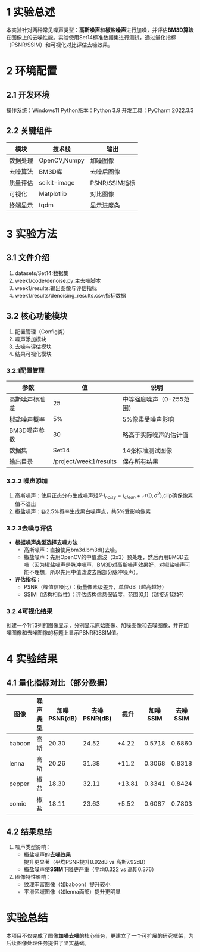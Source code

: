 # 1 实验总述

本实验针对两种常见噪声类型：**高斯噪声**和**椒盐噪声**进行加噪，并评估**BM3D算法**在图像上的去噪性能。实验使用Set14标准数据集进行测试，通过量化指标（PSNR/SSIM）和可视化对比评估去噪效果。

# 2 环境配置

## 2.1 开发环境
操作系统：Windows11
Python版本：Python 3.9
开发工具：PyCharm 2022.3.3

## 2.2 关键组件
| 模块   | 技术栈          | 输出          |
|------|--------------|-------------|
| 数据处理 | OpenCV,Numpy | 加噪图像        |
| 去噪算法 | BM3D库        | 去噪后图像       |
| 质量评估 | scikit-image | PSNR/SSIM指标 |
| 可视化  | Matplotlib   | 对比图像        |
| 终端显示 | tqdm         | 显示进度条       |

# 3 实验方法

## 3.1 文件介绍
1. datasets/Set14:数据集
2. week1/code/denoise.py:主去噪脚本
3. week1/results:输出图像与评估指标
4. week1/results/denoising_results.csv:指标数据

## 3.2 核心功能模块
1.  配置管理（Config类）
2.  噪声添加模块
3.  去噪与评估模块
4.  结果可视化模块

### 3.2.1配置管理
 | 参数       | 值                      | 说明              |
|----------|------------------------|-----------------|
| 高斯噪声标准差  | 25                     | 中等强度噪声（0-255范围） |
| 椒盐噪声概率   | 5%                     | 5%像素受噪声影响       |
| BM3D噪声参数 | 30                     | 略高于实际噪声的估计值     |
| 数据集      | Set14                  | 14张标准测试图像       |
| 输出目录     | /project/week1/results | 保存所有结果          |

### 3.2.2 噪声添加
1. 高斯噪声：使用正态分布生成噪声矩阵$I_{noisy} = I_{clean} + \mathcal{N}(0,\sigma^2)$,clip确保像素值不溢出
2. 椒盐噪声：各2.5%概率生成黑白噪声点，共5%受影响像素


### 3.2.3去噪与评估
-   **根据噪声类型选择去噪方法**： 
    -  高斯噪声：直接使用bm3d.bm3d()去噪。  
    -  椒盐噪声：先用OpenCV的中值滤波（3x3）预处理，然后再用BM3D去噪（因为椒盐噪声是脉冲噪声，BM3D对高斯噪声效果好，对椒盐噪声可能不理想，所以先用中值滤波去除部分脉冲噪声）。  
-   **评估指标**：
    -   PSNR（峰值信噪比）：衡量像素级差异，单位dB（越高越好）
    -   SSIM（结构相似性）：评估结构信息保留度，范围[0,1]（越接近1越好）


### 3.2.4可视化结果
创建一个1行3列的图像显示，分别显示原始图像、加噪图像和去噪图像，并在加噪图像和去噪图像的标题上显示PSNR和SSIM值。


# 4 实验结果
## 4.1 量化指标对比（部分数据）
| 图像     | 噪声类型 | 加噪PSNR(dB) | 去噪PSNR(dB) | 提升     | 加噪SSIM | 去噪SSIM | 提升      |
|--------|------|------------|------------|--------|--------|--------|---------|
| baboon | 高斯   | 20.30      | 24.52      | +4.22  | 0.5718 | 0.6860 | +0.1142 |  
| lenna  | 高斯   | 20.26      | 31.38      | +11.2  | 0.3068 | 0.8318 | +0.525  | 
| pepper | 椒盐   | 18.30      | 32.11      | +13.81 | 0.3341 | 0.8424 | +0.5083 |  
| comic  | 椒盐   | 18.11      | 23.63      | +5.52  | 0.6087 | 0.7803 | +0.1716 |

## 4.2 结果总结
1. 噪声类型影响： 
    - 椒盐噪声的**去噪效果**提升更显著（平均PSNR提升8.92dB vs 高斯7.92dB） 
    - 椒盐噪声使**SSIM**下降更严重（平均0.322 vs 高斯0.376）
2. 图像特性影响： 
   - 纹理丰富图像（如baboon）提升较小 
   - 平滑区域图像（如lenna面部）提升更明显

# 实验总结
本项目不仅完成了图像**加噪去噪**的核心任务，更建立了一个可扩展的研究框架，为后续图像处理任务提供了坚实基础。
